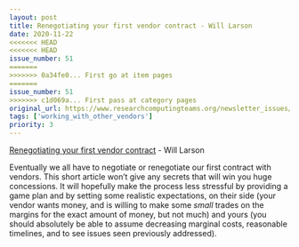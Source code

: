```yaml
---
layout: post
title: Renegotiating your first vendor contract - Will Larson
date: 2020-11-22
<<<<<<< HEAD
<<<<<<< HEAD
issue_number: 51
=======
>>>>>>> 0a34fe0... First go at item pages
=======
issue_number: 51
>>>>>>> c1d069a... First pass at category pages
original_url: https://www.researchcomputingteams.org/newsletter_issues/0051
tags: ['working_with_other_vendors']
priority: 3
---
```


<!-- markdownlint-disable MD033 -->
<!-- markdownlint-disable MD041 -->
<!-- markdownlint-disable MD049 -->

[Renegotiating your first vendor contract](https://lethain.com/renegotiate-first-vendor-contract/) - Will Larson

Eventually we all have to negotiate or renegotiate our first contract with vendors.  This short article won’t give any secrets that will win you huge concessions.  It will hopefully make the process less stressful by providing a game plan and by setting some realistic expectations, on their side (your vendor wants money, and is willing to make some *small* trades on the margins for the exact amount of money, but not much) and yours (you should absolutely be able to assume decreasing marginal costs, reasonable timelines, and to see issues seen previously addressed).

